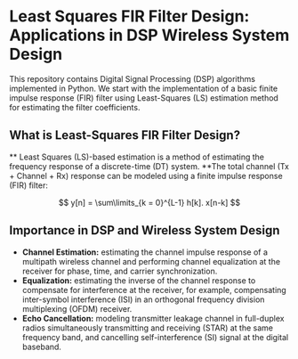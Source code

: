 # Least Squares FIR Filter Design: Applications in DSP Wireless System Design

This repository contains Digital Signal Processing (DSP) algorithms implemented in Python. We start with the implementation of a basic finite impulse response (FIR) filter using Least-Squares (LS) estimation method for estimating the filter coefficients.

## What is Least-Squares FIR Filter Design?
** Least Squares (LS)-based estimation is a method of estimating the frequency response of a discrete-time (DT) system. 
**The total channel (Tx + Channel + Rx) response can be modeled using a finite impulse response (FIR) filter: 

$$     y[n] = \sum\limits_{k = 0}^{L-1} h[k]. x[n-k] $$

## Importance in DSP and Wireless System Design
* **Channel Estimation:** estimating the channel impulse response of a multipath wireless channel and performing channel equalization at the receiver for phase, time, and carrier synchronization.
* **Equalization:** estimating the inverse of the channel response to compensate for interference at the receiver, for example, compensating inter-symbol interference (ISI) in an orthogonal frequency division multiplexing (OFDM) receiver.
* **Echo Cancellation:** modeling transmitter leakage channel in full-duplex radios simultaneously transmitting and receiving (STAR) at the same frequency band, and cancelling self-interference (SI) signal at the digital baseband.

